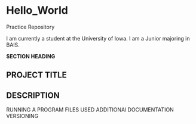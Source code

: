 # Hello_World
Practice Repository

I am currently a student at the University of Iowa. I am a Junior majoring in BAIS.

**SECTION HEADING** 
 ## PROJECT TITLE
 ## DESCRIPTION
 RUNNING A PROGRAM
 FILES USED
 ADDITIONAl DOCUMENTATION
 VERSIONING
